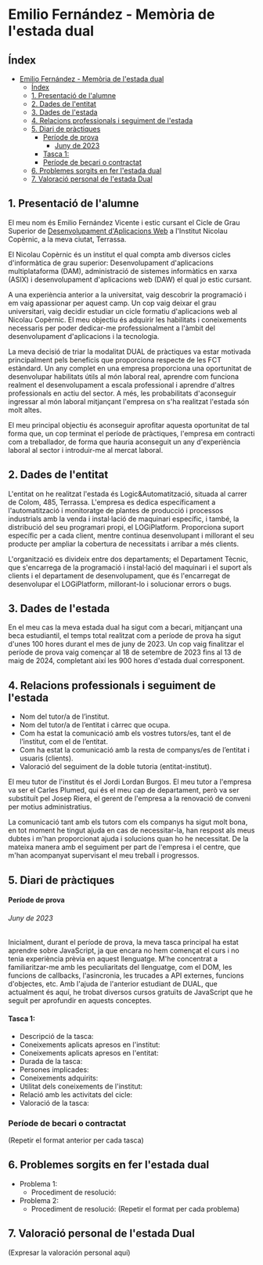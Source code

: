 # Emilio Fernández - Memòria de l'estada dual

## Índex

- [Emilio Fernández - Memòria de l'estada dual](#emilio-fernández---memòria-de-lestada-dual)
  - [Índex](#índex)
  - [1. Presentació de l'alumne ](#1-presentació-de-lalumne-)
  - [2. Dades de l'entitat ](#2-dades-de-lentitat-)
  - [3. Dades de l'estada ](#3-dades-de-lestada-)
  - [4. Relacions professionals i seguiment de l'estada ](#4-relacions-professionals-i-seguiment-de-lestada-)
  - [5. Diari de pràctiques ](#5-diari-de-pràctiques-)
      - [Període de prova](#període-de-prova)
          - [Juny de 2023](#juny-de-2023)
      - [Tasca 1:](#tasca-1)
    - [Període de becari o contractat](#període-de-becari-o-contractat)
  - [6. Problemes sorgits en fer l'estada dual ](#6-problemes-sorgits-en-fer-lestada-dual-)
  - [7. Valoració personal de l'estada Dual ](#7-valoració-personal-de-lestada-dual-)

## 1. Presentació de l'alumne <a name="presentacio-de-lalumne"></a>

El meu nom és Emilio Fernández Vicente i estic cursant el Cicle de Grau Superior de [Desenvolupament d'Aplicacions Web](https://xtec.gencat.cat/web/.content/alfresco/d/d/workspace/SpacesStore/0032/0155e929-9014-48a5-ab28-aa6e8e75e554/BOE_GS_Aplic_web.pdf) a l'Institut Nicolau Copèrnic, a la meva ciutat, Terrassa.

El Nicolau Copèrnic és un institut el qual compta amb diversos cicles d'informàtica de grau superior: Desenvolupament d'aplicacions multiplataforma (DAM), administració de sistemes informàtics en xarxa (ASIX) i desenvolupament d'aplicacions web (DAW) el qual jo estic cursant.

A una experiència anterior a la universitat, vaig descobrir la programació i em vaig apassionar per aquest camp. Un cop vaig deixar el grau universitari, vaig decidir estudiar un cicle formatiu d'aplicacions web al Nicolau Copèrnic. El meu objectiu és adquirir les habilitats i coneixements necessaris per poder dedicar-me professionalment a l'àmbit del desenvolupament d'aplicacions i la tecnologia.

La meva decisió de triar la modalitat DUAL de pràctiques va estar motivada principalment pels beneficis que proporciona respecte de les FCT estàndard. Un any complet en una empresa proporciona una oportunitat de desenvolupar habilitats útils al món laboral real, aprendre com funciona realment el desenvolupament a escala professional i aprendre d'altres professionals en actiu del sector. A més, les probabilitats d'aconseguir ingressar al món laboral mitjançant l'empresa on s'ha realitzat l'estada són molt altes.

El meu principal objectiu és aconseguir aprofitar aquesta oportunitat de tal forma que, un cop terminat el període de pràctiques, l'empresa em contracti com a treballador, de forma que hauria aconseguit un any d'experiència laboral al sector i introduir-me al mercat laboral.

## 2. Dades de l'entitat <a name="dades-de-lentitat"></a>

L'entitat on he realitzat l'estada és Logic&Automatització, situada al carrer de Colom, 485, Terrassa. L'empresa es dedica específicament a l'automatització i monitoratge de plantes de producció i processos industrials amb la venda i instal·lació de maquinari específic, i també, la distribució del seu programari propi, el LOGiPlatform. Proporciona suport específic per a cada client, mentre continua desenvolupant i millorant el seu producte per ampliar la cobertura de necessitats i arribar a més clients.

L'organització es divideix entre dos departaments; el Departament Tècnic, que s'encarrega de la programació i instal·lació del maquinari i el suport als clients i el departament de desenvolupament, que és l'encarregat de desenvolupar el LOGiPlatform, millorant-lo i solucionar errors o bugs.

## 3. Dades de l'estada <a name="dades-de-lestada"></a>

En el meu cas la meva estada dual ha sigut com a becari, mitjançant una beca estudiantil, el temps total realitzat com a període de prova ha sigut d'unes 100 hores durant el mes de juny de 2023. Un cop vaig finalitzar el període de prova vaig començar al 18 de setembre de 2023 fins al 13 de maig de 2024, completant així les 900 hores d'estada dual corresponent.

## 4. Relacions professionals i seguiment de l'estada <a name="relacions-professionals-i-seguiment-de-lestada"></a>

- Nom del tutor/a de l’institut.
- Nom del tutor/a de l’entitat i càrrec que ocupa.
- Com ha estat la comunicació amb els vostres tutors/es, tant el de l’institut, com el de
l’entitat.
- Com ha estat la comunicació amb la resta de companys/es de l’entitat i usuaris
(clients).
- Valoració del seguiment de la doble tutoria (entitat-institut).

El meu tutor de l'institut és el Jordi Lordan Burgos. El meu tutor a l'empresa va ser el Carles Plumed, qui és el meu cap de departament, però va ser substituït pel Josep Riera, el gerent de l'empresa a la renovació de conveni per motius administratius.

La comunicació tant amb els tutors com els companys ha sigut molt bona, en tot moment he tingut ajuda en cas de necessitar-la, han respost als meus dubtes i m'han proporcionat ajuda i solucions quan ho he necessitat. De la mateixa manera amb el seguiment per part de l'empresa i el centre, que m'han acompanyat supervisant el meu treball i progressos.

## 5. Diari de pràctiques <a name="diari-de-practiques"></a>

#### Període de prova 

###### Juny de 2023

Inicialment, durant el període de prova, la meva tasca principal ha estat aprendre sobre JavaScript, ja que encara no hem començat el curs i no tenia experiència prèvia en aquest llenguatge. M'he concentrat a familiaritzar-me amb les peculiaritats del llenguatge, com el DOM, les funcions de callbacks, l'asincronia, les trucades a API externes, funcions d'objectes, etc. Amb l'ajuda de l'anterior estudiant de DUAL, que actualment és aquí, he trobat diversos cursos gratuïts de JavaScript que he seguit per aprofundir en aquests conceptes.

#### Tasca 1:

- Descripció de la tasca:
- Coneixements aplicats apresos en l'institut:
- Coneixements aplicats apresos en l'entitat:
- Durada de la tasca:
- Persones implicades:
- Coneixements adquirits:
- Utilitat dels coneixements de l'institut:
- Relació amb les activitats del cicle:
- Valoració de la tasca:

### Període de becari o contractat

(Repetir el format anterior per cada tasca)

## 6. Problemes sorgits en fer l'estada dual <a name="problemes-sorgits-en-fer-lestada-dual"></a>

- Problema 1:
  - Procediment de resolució:
- Problema 2:
  - Procediment de resolució:
    (Repetir el format per cada problema)

## 7. Valoració personal de l'estada Dual <a name="valoracio-personal-de-lestada-dual"></a>

(Expresar la valoración personal aquí)
